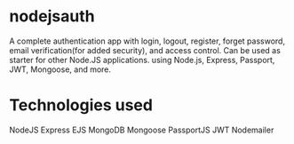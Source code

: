 # nodejsauth
A complete authentication app with login, logout, register, forget password, email verification(for added security), and access control. Can be used as starter for other Node.JS applications. using Node.js, Express, Passport, JWT, Mongoose, and more.

# Technologies used
NodeJS
Express
EJS
MongoDB
Mongoose
PassportJS
JWT
Nodemailer